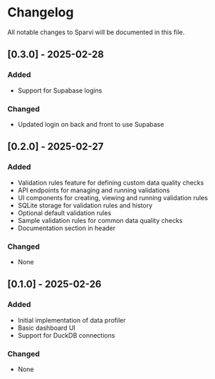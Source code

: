 # Changelog

All notable changes to Sparvi will be documented in this file.

## [0.3.0] - 2025-02-28
### Added
- Support for Supabase logins

### Changed
- Updated login on back and front to use Supabase

## [0.2.0] - 2025-02-27
### Added
- Validation rules feature for defining custom data quality checks
- API endpoints for managing and running validations
- UI components for creating, viewing and running validation rules
- SQLite storage for validation rules and history
- Optional default validation rules
- Sample validation rules for common data quality checks
- Documentation section in header

### Changed
- None

## [0.1.0] - 2025-02-26
### Added
- Initial implementation of data profiler
- Basic dashboard UI
- Support for DuckDB connections

### Changed
- None
